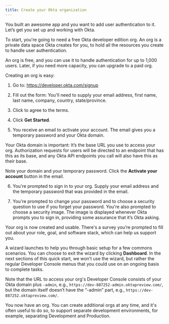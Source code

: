 ```yaml
---
title: Create your Okta organization
---
```


You built an awesome app and you want to add user authentication to it. Let’s get you set up and working with Okta.

To start, you're going to need a free Okta developer edition org. An org is a private data space Okta creates for you, to hold all the resources you create to handle user authentication.

An org is free, and you can use it to handle authentication for up to 1,000 users. Later, if you need more capacity, you can upgrade to a paid org.

Creating an org is easy:

1. Go to: <https://developer.okta.com/signup>

2. Fill out the form: You'll need to supply your email address, first name, last name, company, country, state/province.

3. Click to agree to the terms.

4. Click **Get Started**.

5. You receive an email to activate your account. The email gives you a temporary password and your Okta domain.

Your Okta domain is important: It’s the base URL you use to access your org.  Authorization requests for users will be directed to an endpoint that has this as its base, and any Okta API endpoints you call will also have this as their base.

Note your domain and your temporary password. Click the **Activate your account** button in the email.

6. You're prompted to sign in to your org. Supply your email address and the temporary password that was provided in the email.

7. You're prompted to change your password and to choose a security question to use if you forget your password. You're also prompted to choose a security image. The image is displayed whenever Okta prompts you to sign in, providing some assurance that it’s Okta asking.

Your org is now created and usable. There's a survey you’re prompted to fill out about your role, goal, and software stack, which can help us support you.

A wizard launches to help you through basic setup for a few commons scenarios. You can choose to exit the wizard by clicking **Dashboard**. In the next sections of this quick start, we won’t use the wizard, but rather the regular Developer Console menus that you could use on an ongoing basis to complete tasks.

Note that the URL to access your org's Developer Console consists of your Okta domain plus `-admin`, e.g., `https://dev-887252-admin.oktapreview.com/`, but the domain itself doesn’t have the “-admin” part, e.g., `https://dev-887252.oktapreview.com/`.

You now have an org. You can create additional orgs at any time, and it's often useful to do so, to support separate development environments, for example, separating Development and Production.
